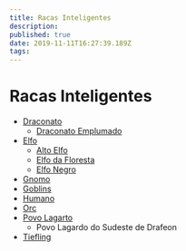 ```yaml
---
title: Racas Inteligentes
description: 
published: true
date: 2019-11-11T16:27:39.189Z
tags: 
---
```


<!-- SUBTITLE: Visão geral sobre Racas Inteligentes -->

# Racas Inteligentes
* [Draconato](http://localhost/fauna-e-flora/racas-inteligentes/draconato#draconato)
	* [Draconato Emplumado](http://localhost/fauna-e-flora/racas-inteligentes/draconato-emplumados#draconato-emplumados)
* [Elfo](http://localhost/fauna-e-flora/racas-inteligentes/elfo#elfo)
	* [Alto Elfo](http://localhost/fauna-e-flora/racas-inteligentes/alto-elfo#alto-elfo)
	* [Elfo da Floresta](http://localhost/fauna-e-flora/racas-inteligentes/elfo-da-floresta#elfo-da-floresta)
	* [Elfo Negro](http://localhost/fauna-e-flora/racas-inteligentes/elfo-negro#elfo-negro)
* [Gnomo](http://localhost/fauna-e-flora/racas-inteligentes/gnomo#gnomo)
* [Goblins](http://localhost/fauna-e-flora/racas-inteligentes/goblins#goblins)
* [Humano](http://localhost/fauna-e-flora/racas-inteligentes/humano#humano)
* [Orc](http://localhost/fauna-e-flora/racas-inteligentes/orc#orc)
* [Povo Lagarto](http://localhost/fauna-e-flora/racas-inteligentes/povo-lagarto#povo-lagarto)
	* Povo Lagardo do Sudeste de Drafeon
* [Tiefling](http://localhost/fauna-e-flora/racas-inteligentes/tiefling#tiefling)

